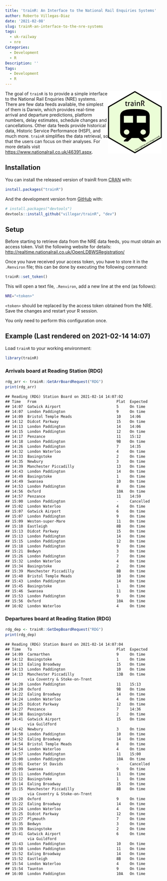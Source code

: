 ```yaml
---
title: 'trainR: An Interface to the National Rail Enquiries Systems'
author: Roberto Villegas-Diaz
date: '2021-02-08'
slug: trainR-an-interface-to-the-nre-systems
tags:
  - uk-railway
  - nre
Categories:
  - Development
  - R
Description: ''
Tags:
  - Development
  - R
---
```


<img src="https://raw.githubusercontent.com/villegar/trainR/main/inst/images/logo.png" alt="logo" align="right" height=200px/>

The goal of `trainR` is to provide a simple interface to the 
National Rail Enquiries (NRE) systems. There are few data feeds 
available, the simplest of them is Darwin, which provides real-time 
arrival and departure predictions, platform numbers, delay estimates, 
schedule changes and cancellations. Other data feeds provide historical 
data, Historic Service Performance (HSP), and much more. `trainR` 
simplifies the data retrieval, so that the users can focus on their 
analyses. For more details visit 
https://www.nationalrail.co.uk/46391.aspx.

## Installation

You can install the released version of trainR from [CRAN](https://CRAN.R-project.org) with:

``` r
install.packages("trainR")
```

And the development version from [GitHub](https://github.com/) with:

``` r
# install.packages("devtools")
devtools::install_github("villegar/trainR", "dev")
```

## Setup
Before starting to retrieve data from the NRE data feeds, you must obtain an access token. 
Visit the following website for details: http://realtime.nationalrail.co.uk/OpenLDBWSRegistration/

Once you have received your access token, you have to store it in the `.Renviron` file; this can be 
done by executing the following command:


```r
trainR::set_token()
```

This will open a text file, `.Renviron`, add a new line at the end (as follows):

```bash
NRE="<token>"
```

`<token>` should be replaced by the access token obtained from the NRE. Save the changes and restart 
your R session.

You only need to perform this configuration once.

## Example (Last rendered on 2021-02-14 14:07)

Load `trainR` to your working environment:

```r
library(trainR)
```

### Arrivals board at Reading Station (RDG)


```r
rdg_arr <- trainR::GetArrBoardRequest("RDG")
print(rdg_arr)
```

```
## Reading (RDG) Station Board on 2021-02-14 14:07:02
## Time   From                                    Plat  Expected
## 14:07  Gatwick Airport                         5     On time
## 14:07  London Paddington                       9     On time
## 14:09  Bristol Temple Meads                    10    14:06
## 14:12  Didcot Parkway                          15    On time
## 14:13  London Paddington                       14    14:06
## 14:15  London Paddington                       12    On time
## 14:17  Penzance                                11    15:12
## 14:18  London Paddington                       9B    On time
## 14:26  London Paddington                       7     14:35
## 14:32  London Waterloo                         4     On time
## 14:33  Basingstoke                             2     On time
## 14:35  Newbury                                 3     On time
## 14:39  Manchester Piccadilly                   13    On time
## 14:43  London Paddington                       14    On time
## 14:49  Basingstoke                             1     On time
## 14:49  Swansea                                 10    On time
## 14:53  London Paddington                       8     On time
## 14:56  Oxford                                  10A   On time
## 14:57  Penzance                                11    14:59
## 15:00  London Paddington                       -     Cancelled
## 15:02  London Waterloo                         4     On time
## 15:07  Gatwick Airport                         6     On time
## 15:07  London Paddington                       9     On time
## 15:09  Weston-super-Mare                       11    On time
## 15:10  Eastleigh                               8B    On time
## 15:13  Didcot Parkway                          15    On time
## 15:13  London Paddington                       14    On time
## 15:15  London Paddington                       12    On time
## 15:18  London Paddington                       9     On time
## 15:21  Bedwyn                                  3     On time
## 15:26  London Paddington                       7     On time
## 15:32  London Waterloo                         4     On time
## 15:34  Basingstoke                             2     On time
## 15:39  Manchester Piccadilly                   8B    On time
## 15:40  Bristol Temple Meads                    10    On time
## 15:43  London Paddington                       14    On time
## 15:45  Basingstoke                             1     On time
## 15:46  Swansea                                 11    On time
## 15:53  London Paddington                       9     On time
## 15:56  Oxford                                  10A   On time
## 16:02  London Waterloo                         4     On time
```

### Departures board at Reading Station (RDG)


```r
rdg_dep <- trainR::GetDepBoardRequest("RDG")
print(rdg_dep)
```

```
## Reading (RDG) Station Board on 2021-02-14 14:07:04
## Time   To                                      Plat  Expected
## 14:09  Carmarthen                              9     On time
## 14:12  Basingstoke                             1     On time
## 14:13  Ealing Broadway                         15    On time
## 14:13  London Paddington                       10    On time
## 14:13  Manchester Piccadilly                   13B   On time
##        via Coventry & Stoke-on-Trent           
## 14:20  London Paddington                       11    15:13
## 14:20  Oxford                                  9B    On time
## 14:22  Ealing Broadway                         14    On time
## 14:24  London Waterloo                         4     On time
## 14:25  Didcot Parkway                          12    On time
## 14:27  Penzance                                7     14:36
## 14:38  Basingstoke                             2     On time
## 14:41  Gatwick Airport                         15    On time
##        via Guildford                           
## 14:42  Newbury                                 3     On time
## 14:50  London Paddington                       10    On time
## 14:52  Ealing Broadway                         14    On time
## 14:54  Bristol Temple Meads                    8     On time
## 14:54  London Waterloo                         4     On time
## 14:57  London Paddington                       11    15:00
## 15:00  London Paddington                       10A   On time
## 15:01  Exeter St Davids                        -     Cancelled
## 15:09  Swansea                                 9     On time
## 15:11  London Paddington                       11    On time
## 15:12  Basingstoke                             1     On time
## 15:14  Ealing Broadway                         15    On time
## 15:15  Manchester Piccadilly                   8B    On time
##        via Coventry & Stoke-on-Trent           
## 15:20  Oxford                                  9     On time
## 15:22  Ealing Broadway                         14    On time
## 15:24  London Waterloo                         4     On time
## 15:25  Didcot Parkway                          12    On time
## 15:27  Plymouth                                7     On time
## 15:35  Bedwyn                                  3     On time
## 15:39  Basingstoke                             2     On time
## 15:41  Gatwick Airport                         6     On time
##        via Guildford                           
## 15:43  London Paddington                       10    On time
## 15:50  London Paddington                       11    On time
## 15:52  Ealing Broadway                         14    On time
## 15:52  Eastleigh                               8B    On time
## 15:54  London Waterloo                         4     On time
## 15:54  Taunton                                 9     On time
## 16:00  London Paddington                       10A   On time
```
